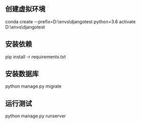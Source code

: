 ## 创建虚拟环境

  conda create --prefix=D:\envs\djangotest python=3.6
  activate D:\envs\djangotest

## 安装依赖

  pip install -r requirements.txt

## 安装数据库

  python manage.py migrate

##  运行测试
  python manage.py runserver